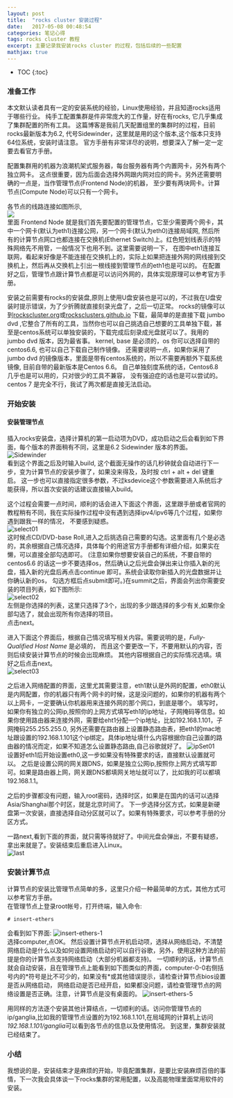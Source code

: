 ```yaml
---
layout: post
title:  "rocks cluster 安装过程"
date:   2017-05-08 00:48:54
categories: 笔记心得
tags: rocks cluster 教程
excerpt: 主要记录我安装rocks cluster 的过程，包括后续的一些配置    
mathjax: true
---
```

* TOC
{:toc}

### 准备工作
本文默认读者具有一定的安装系统的经验，Linux使用经验，并且知道rocks适用于哪些行业。
纯手工配置集群是件非常庞大的工作量，好在有rocks, 它几乎集成了集群配置的所有工具。
这篇博客是我前几天配置组里的集群时的过程，目前rocks最新版本为6.2, 代号Sidewinder，这里就是用的这个版本,这个版本只支持64位系统，安装时请注意。
官方手册有非常详尽的说明，想要深入了解一定一定要去看官方手册。

配置集群用的机器为浪潮机架式服务器，每台服务器有两个内置网卡，另外有两个独立网卡。
这点很重要，因为后面会选择外网跟内网对应的网卡。另外还需要明确的一点是，当作管理节点(Frontend Node)的机器，
至少要有两块网卡。计算节点(Compute Node)可以只有一个网卡。

各节点的线路连接如图所示,    
![]({{site.url}}assets/rocks/physical_assembly.png)    
里面 Frontend Node 就是我们首先要配置的管理节点，它至少需要两个网卡，其中一个网卡(默认为eth1)连接公网，另一个网卡(默认为eth0)连接局域网,
然后所有的计算节点网口也都连接在交换机(Ethernet Switch)上。红色短划线表示的特殊网络先不用管，一般情况下也用不到。这里需要说明一下，
在图中eth1连接互联网，看起来好像是不能连接在交换机上的，实际上如果把连接外网的网线接到交换机上，然后再从交换机上引出一根线接到管理节点的eth1也是可以的。
在配置好之后，管理节点跟计算节点都是可以访问外网的，具体实现原理可以参考官方手册。

安装之前需要有rocks的安装盘,原则上使用U盘安装也是可以的，不过我在U盘安装时提示错误，为了少折腾就直接刻录光盘了，之后一切正常。
rocks的镜像可以到[rockscluster.org](http://www.rocksclusters.org/wordpress/?page_id=508)或[rocksclusters.github.io](https://rocksclusters.github.io/downloads/2015-05-11-download-rocks-6-2-sidewinder.html)
下载，最简单的是直接下载 jumbo dvd ,它整合了所有的工具，当然你也可以自己挑选自己想要的工具单独下载，甚至是centos系统可以单独安装的，下载完成后刻录成光盘就可以了。我用的 jumbo dvd 版本，因为最省事。
kernel, base 是必须的，os 你可以选择自带的centos6.6, 也可以自己下载自己制作镜像。
还需要说明一点，如果你采用了 jumbo dvd 的镜像版本，里面是带有centos系统的，所以不需要再额外下载系统镜像, 目前自带的最新版本是Centos 6.6。
自己单独刻度系统的话，Centos6.8 几乎也是可以用的，只对很少的工具不兼容，
没有强迫症的话也是可以尝试的。centos 7 是完全不行，我试了两次都是直接无法启动。

### 开始安装

#### 安装管理节点
插入rocks安装盘，选择计算机的第一启动项为DVD，成功启动之后会看到如下界面，每个版本的界面稍有不同，这里是6.2 Sidewinder 版本的界面。  
![Sidewinder]({{site.url}}assets/rocks/Sidewinder.png)    
看到这个界面之后及时输入build, 这个截面无操作的话几秒钟就会自动进行下一步，变为计算节点的安装步骤了，如果没来得及，及时按 ctrl + alt + del 键重启。
这一步也可以直接指定很多参数，不过ksdevice这个参数需要进入系统后才能获得，所以首次安装的话建议直接输入build。

这个过程会需要一点时间，顺利的话会进入下面这个界面，这里跟手册或者官网的教程稍有不同，我在实际操作过程中没有遇到选择ipv4/ipv6等几个过程，如果你遇到跟我一样的情况，
不要感到疑惑。  
![select01]({{site.url}}assets/rocks/select01.png)    
这时候点CD/DVD-base Roll,进入之后挑选自己需要的勾选。这里面有几个是必选的，其余根据自己情况选择，具体每个的用途官方手册都有详细介绍，如果实在懒，可以直接全部勾选即可。
(注意如果你想要安装自己的系统，不要自带的centos6.6 的话这一步不要选择os，然后确认之后光盘会弹出来让你插入新的光盘，插入新的光盘后再点击continue 即可。系统会读取你新插入的光盘数据并让你确认新的os，
勾选方框后点submit即可。)在summit之后，界面会列出你需要安装的项目列表，如下图所示:    
![select02]({{site.url}}assets/rocks/select02.png)    
左侧是你选择的列表，这里只选择了3个，出现的多少跟选择的多少有关,如果你全部勾选了，就会出现所有你选择的项目。  
点击next。

进入下面这个界面后，根据自己情况填写相关内容。需要说明的是，*Fully-Qualified Host Name* 是必填的， 而且这个要更改一下，不要用默认的内容，否则后续安装计算节点的时候会出现麻烦。
其他内容根据自己的实际情况选填。填好之后点击next。      
![select03]({{site.url}}assets/rocks/select03.png)    

之后进入网络配置的界面，这里尤其需要注意，eth1默认是外网的配置，eth0默认是内网配置，你的机器只有两个网卡的时候，这是没问题的，如果你的机器有两个以上网卡，一定要确认你机器用来连接外网的那个网口，到底是哪个。
填写时，如果你有独立的公网ip,按照你的上网方式填写eth1的ip地址，子网掩码等信息。如果你使用路由器来连接外网，需要给eht1分配一个ip地址，比如192.168.1.101，子网掩码255.255.255.0, 
另外还需要在路由器上设置静态路由表，把eth1的mac地址跟设置的192.168.1.101这个ip绑定。具体ip地址填什么内容根据你自己设置的路由器的情况而定，如果不知道怎么设置静态路由,自己谷歌就好了。
![ipSet01]({{site.url}}assets/rocks/ipSet01.png)    
设置好eth1后开始设置eth0,这一步如果没有特殊要求的话，直接默认设置就可以。
之后是设置公网的网关跟DNS，如果是独立公网ip,按照你上网方式填写即可。如果是路由器上网，网关跟DNS都填网关地址就可以了，比如我的可以都填192.168.1.1。

之后的步骤都没有问题，输入root密码，选择时区，如果是在国内的话可以选择Asia/Shanghai那个时区，就是北京时间了。
下一步选择分区方式，如果是新硬盘第一次安装，直接选择自动分区就可以了。如果有特殊要求，可以参考手册的分区方式。

一路next,看到下面的界面，就只需等待就好了。中间光盘会弹出，不要有疑惑，拿出来就是了。安装结束后重启进入Linux。   
![last]({{site.url}}assets/rocks/last.png)     

### 安装计算节点
计算节点的安装比管理节点简单的多，这里只介绍一种最简单的方式，其他方式可以参考官方手册。    
在管理节点上登录root帐号，打开终端，输入命令:
```
# insert-ethers
```
会看到如下界面:
![insert-ethers-1]({{site.url}}assets/rocks/insert-ethers-1.png)     
选择computer,点OK。 然后设置计算节点开机启动项，选择从网络启动，不清楚网络启动是什么以及如何设置网络启动的可以自行谷歌，另外，使用这种方法的前提是你的计算节点支持网络启动（大部分机器都支持)。
一切顺利的话，计算节点就会自动安装，且在管理节点上能看到如下图类似的界面，computer-0-0右侧括号内的\*符号是比不可少的，如果没有\*或其他错误提示，请检查计算节点bios设置是否从网络启动，
网络启动是否已经开启，如果都没问题，请检查管理节点的网络设置是否正确。注意，计算节点是没有桌面的。
![insert-ethers-5]({{site.url}}assets/rocks/insert-ethers-5.png)     

用同样的方法逐个安装其他计算结点，一切顺利的话。访问你管理节点的ip/ganglia,比如我的管理节点设置的为192.168.1.101,在局域网的计算机上访问 *192.168.1.101/ganglia*可以看到各节点的信息以及使用情况。
到这里，集群安装就已经结束了。    

### 小结
我想说的是，安装结束才是麻烦的开始，毕竟配置集群，是要比安装麻烦百倍的事情，下一次我会具体谈一下rocks集群的常用配置，以及高能物理里面常用软件的安装。
